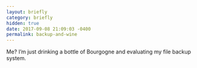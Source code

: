```yaml
---
layout: briefly
category: briefly
hidden: true
date: 2017-09-08 21:09:03 -0400
permalink: backup-and-wine
---
```


Me? I’m just drinking a bottle of Bourgogne and evaluating my file backup system. 